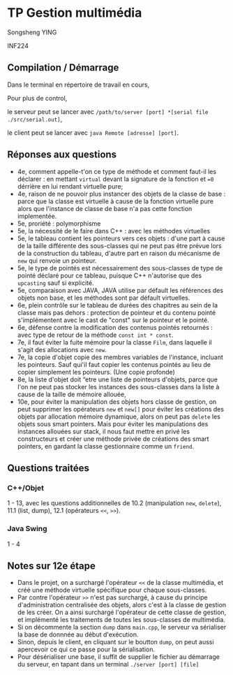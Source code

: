 # TP Gestion multimédia

Songsheng YING

INF224


## Compilation / Démarrage

Dans le terminal en répertoire de travail en cours, 

Pour plus de control, 

le serveur peut se lancer avec ```/path/to/server [port] *[serial file ./src/serial.out]```, 

le client peut se lancer avec ```java Remote [adresse] [port]```.


## Réponses aux questions

+ 4e, comment appelle-t'on ce type de méthode et comment faut-il les déclarer : en mettant ```virtual``` devant la signature de la fonction et ```=0``` dérrière en lui rendant virtuelle pure;
+ 4e, raison de ne pouvoir plus instancer des objets de la classe de base : parce que la classe est virtuelle à cause de la fonction virtuelle pure alors que l'instance de classe de base n'a pas cette fonction implementée.
+ 5e, proriété : polymorphisme
+ 5e, la nécessité de le faire dans C++ : avec les méthodes virtuelles
+ 5e, le tableau contient les pointeurs vers ces objets : d'une part à cause de la taille différente des sous-classes qui ne peut pas être prévue lors de la construction du tableau, d'autre part en raison du mécanisme de ```new``` qui renvoie un pointeur.
+ 5e, le type de pointés est nécessairement des sous-classes de type de pointé déclaré pour ce tableau, puisque C++ n'autorise que des ```upcasting``` sauf si explicité.
+ 5e, comparaison avec JAVA, JAVA utilise par défault les références des objets non base, et les méthodes sont par défault virtuelles.
+ 6e, plein contrôle sur le tableau de durées des chapitres au sein de la classe mais pas dehors : protection de pointeur et du contenu pointé s'implémentent avec le cast de "const" sur le pointeur et le pointé.
+ 6e, défense contre la modification des contenus pointés retournés : avec type de retour de la méthode ```const int * const```.
+ 7e, il faut éviter la fuite mémoire pour la classe ```Film```, dans laquelle il s'agit des allocations avec ```new```.
+ 7e, la copie d'objet copie des membres variables de l'instance, incluant les pointeurs. Sauf qui'il faut copier les contenus pointés au lieu de copier simplement les pointeurs. (Une copie profonde)
+ 8e, la liste d'objet doit “etre une liste de pointeurs d'objets, parce que l'on ne peut pas stocker les instances des sous-classes dans la liste à cause de la taille de mémoire allouée, 
+ 10e, pour éviter la manipulation des objets hors classe de gestion, on peut supprimer les opérateurs ```new``` et ```new[]``` pour éviter les créations des objets par allocation mémoire dynamique, alors on peut pas ```delete``` les objets sous smart pointers. Mais pour éviter les manipulations des instances allouées sur stack, il nous faut mettre en privé les constructeurs et créer une méthode privée de créations des smart pointers, en gardant la classe gestionnaire comme un ```friend```.

## Questions traitées

### C++/Objet

1 - 13, avec les questions additionnelles de 10.2 (manipulation ```new```, ```delete```), 11.1 (list, dump), 12.1 (opérateurs ```<<```, ```>>```).

### Java Swing

1 - 4

## Notes sur 12e étape

+ Dans le projet, on a surchargé l'opérateur ```<<``` de la classe multimédia, et créé une méthode virtuelle spécifique pour chaque sous-classes.
+ Par contre l'opérateur ```>>``` n'est pas surchargé, à cause du principe d'administration centralisée des objets, alors c'est à la classe de gestion de les créer. On a ainsi surchargé l'opérateur de cette classe de gestion, et implémenté les traitements de toutes les sous-classes de multimédia.
+ Si on décommente la section ```dump``` dans ```main.cpp```, le serveur va sérialiser la base de donnnée au début d'exécution.
+ Sinon, depuis le client, en cliquant sur le boutton ```dump```, on peut aussi apercevoir ce qui ce passe pour la sérialisation.
+ Pour désérialiser une base, il suffit de supplier le fichier au démarrage du serveur, en tapant dans un terminal ```./server [port] [file]```

